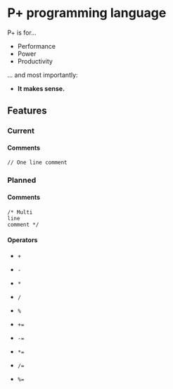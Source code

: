 # P+ programming language
P+ is for...
* Performance
* Power
* Productivity

... and most importantly:
* **It makes sense.**

## Features
### Current
#### Comments
`// One line comment`

### Planned
#### Comments
```
/* Multi
line
comment */
```

#### Operators
* `+`
* `-`
* `*`
* `/`
* `%`

* `+=`
* `-=`
* `*=`
* `/=`
* `%=`
